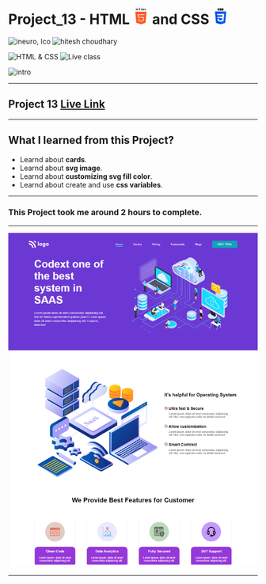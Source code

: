 # Project_13 - HTML ![](./screenshot/html.png) and CSS ![](./screenshot/css.png)

![ineuro, lco](https://img.shields.io/badge/iNeuron-LCO-green)
![hitesh choudhary](https://img.shields.io/badge/Hitesh%20Choudhary-Full%20Stack%20JavaScript%20Bootcamp-lightgrey)

![HTML & CSS](https://img.shields.io/badge/HTML-CSS-orange)
![Live class](https://img.shields.io/badge/LIVE--CLASS-PROJECT--13-blue)

![intro](https://img.shields.io/badge/Mohit%20Gupta-MCA%20Final%20Year-red)

---

## Project 13 [Live Link](https://project-13-themohitgupta.netlify.app)

---
## What I learned from this Project?

- Learnd about **cards**.
- Learnd about **svg image**.
- Learnd about **customizing svg fill color**.
- Learnd about create and use **css variables**.

---

### This Project took me around **2 hours** to complete.

---

![Screenshot](./screenshot/screenshot.png)

---

